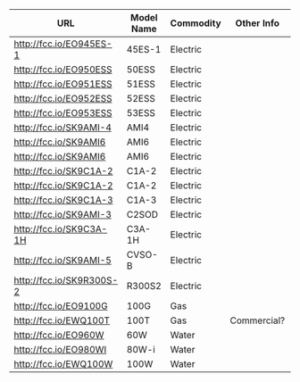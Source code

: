 | URL | Model Name | Commodity | Other Info | ERT Type | Lower (MHz) | Upper (MHz) |
| --- | ---------- | --------- | ---------- | -------- | ----------- | ----------- |
| http://fcc.io/EO945ES-1 | 45ES-1 | Electric |  | 7 | 910.0 | 920.0 |
| http://fcc.io/EO950ESS | 50ESS | Electric |  | 8 | 910.0 | 920.0 |
| http://fcc.io/EO951ESS | 51ESS | Electric |  | 7 | 910.0 | 920.0 |
| http://fcc.io/EO952ESS | 52ESS | Electric |  | 5 | 910.0 | 920.0 |
| http://fcc.io/EO953ESS | 53ESS | Electric |  | 8 | 902.0 | 928.0 |
| http://fcc.io/SK9AMI-4 | AMI4 | Electric |  | 4 | 902.2 | 927.8 |
| http://fcc.io/SK9AMI6 | AMI6 | Electric |  | 4 | 902.2 | 927.8 |
| http://fcc.io/SK9AMI6 | AMI6 | Electric |  | 4 | 909.6 | 921.8 |
| http://fcc.io/SK9C1A-2 | C1A-2  | Electric |  | 4 | 910.0 | 920.0 |
| http://fcc.io/SK9C1A-2 | C1A-2  | Electric |  | 4 | 917.6 | 917.6 |
| http://fcc.io/SK9C1A-3 | C1A-3  | Electric |  | 4 | 909.0 | 922.0 |
| http://fcc.io/SK9AMI-3 | C2SOD | Electric |  | 4 | 902.2 | 927.8 |
| http://fcc.io/SK9C3A-1H | C3A-1H | Electric |  | 4,8 | 909.0 | 922.0 |
| http://fcc.io/SK9AMI-5 | CVSO-B | Electric |  | 4 | 902.2 | 927.8 |
| http://fcc.io/SK9R300S-2 | R300S2 | Electric |  | 8 | 909.3 | 918.4 |
| http://fcc.io/EO9100G | 100G | Gas |  | 12 | 903.0 | 928.0 |
| http://fcc.io/EWQ100T | 100T | Gas | Commercial? | 9 | 903.0 | 926.9 |
| http://fcc.io/EO960W | 60W | Water |  | 13 | 910.0 | 919.8 |
| http://fcc.io/EO980WI | 80W-i | Water |  | 13 | 910.0 | 920.0 |
| http://fcc.io/EWQ100W | 100W | Water |  | 11 | 903.0 | 927.0 |
